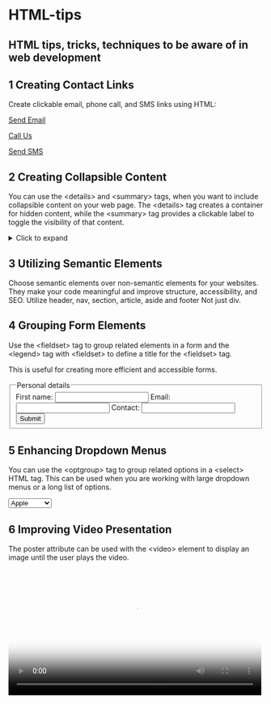 # HTML-tips
## HTML tips, tricks, techniques to be aware of in web development

## 1 Creating Contact Links
<p>Create clickable email, phone call, and SMS links using HTML:</p>
<!-- Email link -->
<a href="mailto:name@example.com"> Send Email </a>

<!-- Phone call link -->
<a href="tel:+1234567890"> Call Us </a>

<!-- SMS link -->
<a href="sms:+1234567890"> Send SMS </a>

## 2 Creating Collapsible Content

You can use the &lt;details&gt; and &lt;summary&gt; tags, when you want to include
collapsible content on your web page.
The &lt;details&gt; tag creates a container for hidden content, while the
&lt;summary&gt; tag provides a clickable label to toggle the visibility of that
content.

<details>
  <summary>Click to expand</summary>
  <p>This content can be expanded or collapsed.</p>
</details>

## 3 Utilizing Semantic Elements

Choose semantic elements over non-semantic elements for your websites.
They make your code meaningful and improve structure, accessibility, and SEO.
Utilize header, nav, section, article, aside and footer
Not just div.

## 4 Grouping Form Elements

Use the &lt;fieldset&gt; tag to group related elements in a form and the &lt;legend&gt;
tag with &lt;fieldset&gt; to define a title for the &lt;fieldset&gt; tag.

This is useful for creating more efficient and accessible forms.

<form>
   <fieldset>
      <legend>Personal details</legend>
      <label for="firstname">First name:</label>
      <input type="text" id="firstname" name="firstname" />
      <label for="email">Email:</label>
      <input type="email" id="email" name="email" />
      <label for="contact">Contact:</label>
      <input type="text" id="contact" name="contact" />
      <input type="button" value="Submit" />
   </fieldset>
</form>

## 5 Enhancing Dropdown Menus

You can use the &lt;optgroup&gt; tag to group related options in a &lt;select&gt; HTML tag.
This can be used when you are working with large dropdown menus or a long list of options.

<select>
   <optgroup label="Fruits">
      <option>Apple</option>
      <option>Banana</option>
      <option>Mango</option>
   </optgroup>
   <optgroup label="Vegetables">
      <option>Tomato</option>
      <option>Broccoli</option>
      <option>Carrot</option>
   </optgroup>
</select>

## 6 Improving Video Presentation

The poster attribute can be used with the &lt;video&gt; element to display an
image until the user plays the video.

<video controls poster="image.png" width="500">
  <source src="video.mp4" type="video/mp4 />
</video>

## 7 Supporting Multiple Selections

You can use the multiple attribute with the &lt;input&gt; and &lt;select&gt; elements
to allow users to select/enter multiple values at once.

<input type="file" multiple />
<select multiple>
    <option value="java">Java</option>
    <option value="javascript">JavaScript</option>
    <option value="typescript">TypeScript</option>
    <option value="rust">Rust</option>
</select>

/* 8 */
/* Display Text as Subscript and Superscript */

<!-- The <sub> and <sup> elements can be used to display the text as subscript  -->
<!-- and superscript respectively. -->

<!-- Examples; -->

<p>
  H<sub>2</sub>0
</p>

<p>
  (a + b)<sup>2</sup> = a <sup>2</sup> + b<sup>2</sup> + 2ab
</p>

/* 9 */
/* Creating Download Links */

<!-- You can use the download attribute with the <a> element to specify that  -->
<!-- when a user clicks the link, the linked resource should be downloaded  -->
<!-- rather than navigated to. -->

<a href="document.pdf" download="document.pdf"> Download PDF </a>

/* 10 */
/* Defining Base URL for Relative Links */

<!-- You can use the <base> tag to define the base URL for all relative URLs in  -->
<!-- a web page. -->

<!-- This is handy when you want to create a shared starting point for all relative  -->
<!-- URLs on a web page, making it easier to navigate and load resources. -->

<head>
   <base href="https://shefali.dev" target="_blank" />
</head>
<body>
   <a href="/blog">Blogs</a>
   <a href="/get-in-touch">Contact</a>
</body>

/* 11 */
/* Control Image Loading */

<!-- The loading attribute with the <img> element can be used to control how  -->
<!-- the browser loads the image. It has three values: “eager”, “lazy”, and “auto”. -->

<img src="picture.jpg" loading="lazy">

/* 12 */
/* Managing Translation Features */

<!-- You can use the translate attribute to specify whether the content of an  -->
<!-- element should be translated by the browser’s translation features. -->

<p translate="no">
  This text should not be translated.
</p>

/* 13 */
/* Setting Maximum Input Length */

<!-- By using the maxlength attribute, you can set the maximum number of  -->
<!-- characters entered by the user in an input field. -->

<input type="text" maxlength="4">

/* 14 */
/* Setting Minimum Input Length */

<!-- By using the minlength attribute, you can set the minimum number of  -->
<!-- characters entered by the user in an input field. -->

<input type="text" minlength="3">

/* 15 */
/* Enabling Content Editing */

<!-- Use the contenteditable attribute to specify whether the element’s content  -->
<!-- is editable or not. -->

<!-- It allows users to modify the content within the element. -->

<div contenteditable="true">
   You can edit this content.
</div>

/* 16 */
/* Controlling Spell Checking */

<!-- You can use the spellcheck attribute with <input> elements, content-editable  -->
<!-- elements, and <textarea> elements to enable or disable spell-checking by the browser. -->

<input type="text" spellcheck="true"/>

/* 17 */
/* Ensuring Accessibility */

<!-- The alt attribute specifies an alternate text for an image if the image  -->
<!-- cannot be displayed. -->

<!-- Always include descriptive alt attributes for images to improve  -->
<!-- accessibility and SEO. -->

<img src="picture.jpg" alt="Description for the image">

/* 18 */
/* Defining Target Behavior for Links */

<!-- You can use the target attribute to specify where a linked resource will be  -->
<!-- displayed when clicked. -->

<!-- Opens in the same frame -->
<a href="https://shefali.dev" target="_self">Open</a>

<!-- Opens in a new window or tab -->
<a href="https://shefali.dev" target="_blank">Open</a>

<!-- Opens in the parent frame -->
<a href="https://shefali.dev" target="_parent">Open</a>

<!-- Opens in the full body of the window -->
<a href="https://shefali.dev" target="_top">Open</a>

<!-- Opens in the named frame -->
<a href="https://shefali.dev" target="framename">Open</a>

/* 19 */
/* Providing Additional Information */

<!-- The title attribute can be used to provide additional information about an  -->
<!-- element when a user hovers over it. -->

<p title="World Health Organization">WHO</p>

/* 20 */
/* Accepting Specific File Types */

<!-- You can use the accept attribute to specify the types of files accepted by the  -->
<!-- server (only for file type). This is used with the <input> element. -->

<input type="file" accept="image/png, image/jpeg" />

/* 21 */
/* Optimizing Video Loading */

<!-- You can make video files load faster for smoother playback by using the  -->
<!-- preload attribute with <video> element. -->

<video src="video.mp4" preload="auto">
   Your browser does not support the video tag.
</video>

